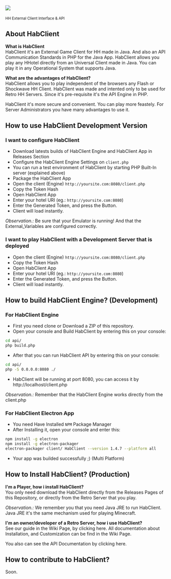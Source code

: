 <sub>![](http://imgur.com/yWgYZ8n.gif)</sub>
------------------------------------------
<sup>HH External Client Interface & API</sup>

<h2>About HabClient</h2>

<b>What is HabClient</b><br/>
HabClient it's an External Game Client for HH made in Java. And also an API Communication Standards in PHP for the Java App. HabClient allows you play any HHotel directly from an Universal Client made in Java. You can play it in any Operational System that supports Java. 

<b>What are the advantages of HabClient?</b><br/>
HabClient allows you to play independent of the browsers any Flash or Shockwave HH Client. HabClient was made and intented only to be used for Retro HH Servers. Since it's pre-requisite it's the API Engine in PHP.

HabClient it's more secure and convenient. You can play more feastely. For Server Administrators you have many advantages to use it.

<h2>How to use HabClient Development Version</h2>

<h3>I want to configure HabClient </h3>

* Download latests builds of HabClient Engine and HabClient App in Releases Section
* Configure the HabClient Engine Settings on `client.php`
* You can run a test environment of HabClient by starting PHP Built-In server (explained above)
* Package the HabClient App
* Open the client (Engine) `http://yoursite.com:8080/client.php`
* Copy the Token Hash
* Open HabClient App
* Enter your hotel URI (eg.: `http://yoursite.com:8080`)
* Enter the Generated Token, and press the Button.
* Client will load instantly.

_Observation.:_ Be sure that your Emulator is running! And that the External_Variables are configured correctly.

<h3>I want to play HabClient with a Development Server that is deployed</h3>

* Open the client (Engine) `http://yoursite.com:8080/client.php`
* Copy the Token Hash
* Open HabClient App
* Enter your hotel URI (eg.: `http://yoursite.com:8080`)
* Enter the Generated Token, and press the Button.
* Client will load instantly.

<h2>How to build HabClient Engine? (Development)</h2>

<h3>For HabClient Engine</h3>

* First you need clone or Download a ZIP of this repository.
* Open your console and Build HabClient by entering this on your console:

```bash
cd api/
php build.php
```

* After that you can run HabClient API by entering this on your console:

```bash
cd api/
php -S 0.0.0.0:8080 ./
```

* HabClient will be running at port 8080, you can access it by http://localhost/client.php

_Observation.:_ Remember that the HabClient Engine works directly from the client.php

<h3>For HabClient Electron App</h3>

* You need Have Installed `NPM` Package Manager
* After Installing it, open your console and enter this:

```bash
npm install -g electron
npm install -g electron-packager
electron-packager client/ HabClient --version 1.4.7 --platform all
```

* Your app was builded successfully ;) (Multi Platform)

<h2>How to Install HabClient? (Production)</h2>

<b>I'm a Player, how i install HabClient?</b><br/>
You only need download the HabClient directly from the Releases Pages of this Repository, or directly from the Retro Server that you play. 

_Observation.:_ We remember you that you need Java JRE to run HabClient. Java JRE it's the same mechanism used for playing Minecraft.

<b>I'm an owner/developer of a Retro Server, how i use HabClient?</b><br/>
See our guide in the Wiki Page, by clicking here. All documentation about Installation, and Customization can be find in the Wiki Page.

You also can see the API Documentation by clicking here.

<h2>How to contribute to HabClient?</h2>
Soon.
